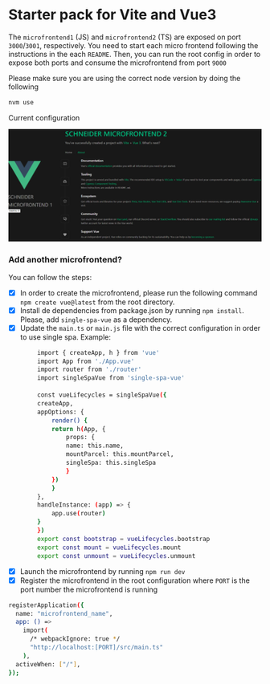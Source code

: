 # Starter pack for Vite and Vue3

The `microfrontend1` (JS) and `microfrontend2` (TS) are exposed on port `3000`/`3001`, respectively. You need to start each micro frontend following the instructions in the each `README`. Then, you can run the root config in order to expose both ports and consume the microfrontend from port `9000`

Please make sure you are using the correct node version by doing the following

```sh
nvm use
```

Current configuration

![Alt Text](example.png)

### Add another microfrontend?

You can follow the steps:

- [x] In order to create the microfrontend, please run the following command `npm create vue@latest` from the root directory.
- [x] Install de dependencies from package.json by running `npm install`. Please, add `single-spa-vue` as a dependency.
- [x] Update the `main.ts` or `main.js` file with the correct configuration in order to use single spa. Example:

```sh
        import { createApp, h } from 'vue'
        import App from './App.vue'
        import router from './router'
        import singleSpaVue from 'single-spa-vue'

        const vueLifecycles = singleSpaVue({
        createApp,
        appOptions: {
            render() {
            return h(App, {
                props: {
                name: this.name,
                mountParcel: this.mountParcel,
                singleSpa: this.singleSpa
                }
            })
            }
        },
        handleInstance: (app) => {
            app.use(router)
        }
        })
        export const bootstrap = vueLifecycles.bootstrap
        export const mount = vueLifecycles.mount
        export const unmount = vueLifecycles.unmount
```

- [x] Launch the microfrontend by running `npm run dev`
- [x] Register the microfrontend in the root configuration where `PORT` is the port number the microfrontend is running

```sh
registerApplication({
  name: "microfrontend_name",
  app: () =>
    import(
      /* webpackIgnore: true */
      "http://localhost:[PORT]/src/main.ts"
    ),
  activeWhen: ["/"],
});
```
